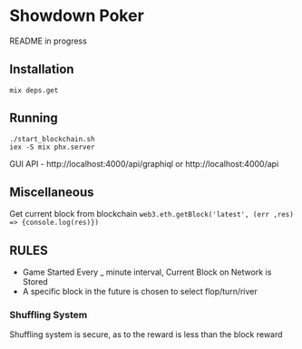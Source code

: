 # Showdown Poker
README in progress

## Installation
```
mix deps.get
```

## Running
```
./start_blockchain.sh
iex -S mix phx.server
```

GUI API - http://localhost:4000/api/graphiql
or
http://localhost:4000/api



## Miscellaneous

Get current block from blockchain
`web3.eth.getBlock('latest', (err ,res) => {console.log(res)})`

## RULES
  - Game Started Every _ minute interval, Current Block on Network is Stored
  - A specific block in the future is chosen to select flop/turn/river




### Shuffling System
Shuffling system is secure, as to the reward is less than the block reward
